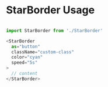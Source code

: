 # StarBorder Usage

```javascript

import StarBorder from './StarBorder'

<StarBorder
  as="button"
  className="custom-class"
  color="cyan"
  speed="5s"
>
  // content
</StarBorder>

```
